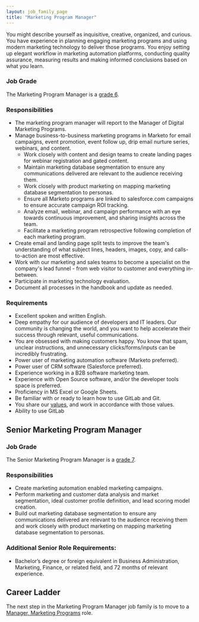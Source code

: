 ```yaml
---
layout: job_family_page
title: "Marketing Program Manager"
---
```


You might describe yourself as inquisitive, creative, organized, and curious. You have experience in planning engaging marketing programs and using modern marketing technology to deliver those programs. You enjoy setting up elegant workflow in marketing automation platforms, conducting quality assurance, measuring results and making informed conclusions based on what you learn.

### Job Grade

The Marketing Program Manager is a [grade 6](https://about.gitlab.com/handbook/total-rewards/compensation/compensation-calculator/#gitlab-job-grades).

### Responsibilities

- The marketing program manager will report to the Manager of Digital Marketing Programs.
- Manage business-to-business marketing programs in Marketo for email campaigns, event promotion, event follow up, drip email nurture series, webinars, and content.
    - Work closely with content and design teams to create landing pages for webinar registration and gated content.
    - Maintain marketing database segmentation to ensure any communications delivered are relevant to the audience receiving them.
    - Work closely with product marketing on mapping marketing database segmentation to personas.
    - Ensure all Marketo programs are linked to salesforce.com campaigns to ensure accurate campaign ROI tracking.
    - Analyze email, webinar, and campaign performance with an eye towards continuous improvement, and sharing insights across the team.
    - Facilitate a marketing program retrospective following completion of each marketing program.
- Create email and landing page split tests to improve the team's understanding of what subject lines, headers, images, copy, and calls-to-action are most effective.
- Work with our marketing and sales teams to become a specialist on the company's lead funnel - from web visitor to customer and everything in-between.
- Participate in marketing technology evaluation.
- Document all processes in the handbook and update as needed.

### Requirements

- Excellent spoken and written English.
- Deep empathy for our audience of developers and IT leaders. Our community is changing the world, and you want to help accelerate their success through relevant, useful communications.
- You are obsessed with making customers happy. You know that spam, unclear instructions, and unnecessary clicks/forms/inputs can be incredibly frustrating.
- Power user of marketing automation software (Marketo preferred).
- Power user of CRM software (Salesforce preferred).
- Experience working in a B2B software marketing team.
- Experience with Open Source software, and/or the developer tools space is preferred.
- Proficiency in MS Excel or Google Sheets.
- Be familiar with or ready to learn how to use GitLab and Git.
- You share our [values](https://about.gitlab.com/handbook/values/), and work in accordance with those values.
- Ability to use GitLab

## Senior Marketing Program Manager

### Job Grade

The Senior Marketing Program Manager is a [grade 7](https://about.gitlab.com/handbook/total-rewards/compensation/compensation-calculator/#gitlab-job-grades).

### Responsibilities

- Create marketing automation enabled marketing campaigns.
- Perform marketing and customer data analysis and market segmentation, ideal customer profile definition, and lead scoring model creation.
- Build out marketing database segmentation to ensure any communications delivered are relevant to the audience receiving them and work closely with product marketing on mapping marketing database segmentation to personas.

### Additional Senior Role Requirements:

- Bachelor’s degree or foreign equivalent in Business Administration, Marketing, Finance, or related field, and 72 months of relevant experience.

## Career Ladder

The next step in the Marketing Program Manager job family is to move to a [Manager, Marketing Programs](/job-families/marketing/manager-marketing-programs) role.

